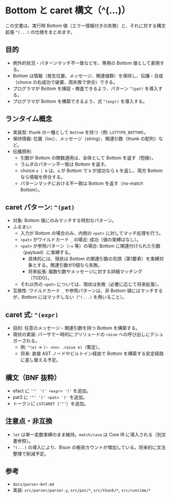 # Bottom と caret 構文（^(...)）

この文書は、実行時 Bottom 値（エラー情報付きの失敗）と、それに対する構文拡張 `^(...)` の仕様をまとめます。

## 目的
- 例外的状況・パターンマッチ不一致などを、専用の Bottom 値として表現する。
- Bottom は情報（発生位置、メッセージ、関連値群）を保持し、伝播・合成（choice の右成功で破棄、両失敗で併合）できる。
- プログラマが Bottom を捕捉・検査できるよう、パターン `^(pat)` を導入する。
- プログラマが Bottom を構築できるよう、式 `^(expr)` を導入する。

## ランタイム概念
- 実装型: thunk の一種として `Bottom` を持つ（例: `LSTTYPE_BOTTOM`）。
- 保持情報: 位置（loc）、メッセージ（string）、関連引数（thunk の配列）など。
- 伝播原則:
  - 引数が Bottom の関数適用は、全体として Bottom を返す（短絡）。
  - ラムダのパターン不一致は Bottom を返す。
  - choice `a | b` は、`a` が Bottom で `b` が成功なら `b` を返し、両方 Bottom なら情報を併合する。
  - パターンマッチにおける不一致は Bottom を返す（no-match Bottom）。

## caret パターン: `^(pat)`
- 対象: Bottom 値にのみマッチする特別なパターン。
- ふるまい:
  - 入力が Bottom の場合のみ、内側の `<pat>` に対してマッチ処理を行う。
  - `<pat>` がワイルドカード `_` の場合: 成功（値の束縛はなし）。
  - `<pat>` が参照パターン（`~x` 等）の場合: Bottom に関連付けられた引数（payload）に束縛する。
    - 具体的には、現状は Bottom の関連引数の先頭（第1要素）を束縛対象とする。関連引数が0個なら失敗。
    - 将来拡張: 複数引数やメッセージに対する詳細マッチング（TODO）。
  - それ以外の `<pat>` については、現状は失敗（必要に応じて将来拡張）。
- 互換性: ワイルドカード `_` や参照パターンは、非 Bottom 値にはマッチするが、Bottom にはマッチしない（`^(...)` を用いること）。

## caret 式: `^(expr)`
- 目的: 任意のメッセージ・関連引数を持つ Bottom を構築する。
- 現状の実装: パーサで一時的にプリリュードの `raise` への呼び出しにデシュガーされる。
  - 例: `^(e)` → `(~ <ns> .raise e)`（暫定）。
  - 将来: 直接 AST ノードやビルトイン経由で Bottom を構築する安定経路に差し替える予定。

## 構文（BNF 抜粋）
- efact に `'^' '(' <expr> ')'` を追加。
- pat3 に `'^' '(' <pat> ')'` を追加。
- トークンに `LSTCARET`（`'^'`）を追加。

## 注意点・非互換
- `let` は単一変数束縛のまま維持。`match/case` は Core IR に導入される（別文書参照）。
- `^(...)` の導入により、Bison の衝突カウントが増加している。将来的に文法整理で削減予定。

## 参考
- `docs/parser-bnf.md`
- 実装: `src/parser/parser.y`, `src/pat/*`, `src/thunk/*`, `src/runtime/*`
